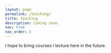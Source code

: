 ```yaml
---
layout: page
permalink: /teaching/
title: teaching
description: Coming soon.
nav: true
nav_order: 5
---
```


I hope to bring courses I lecture here in the future.